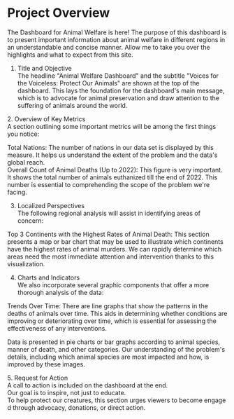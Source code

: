 # Project Overview

The Dashboard for Animal Welfare is here! The purpose of this dashboard
is to present important information about animal welfare in different
regions in an understandable and concise manner. Allow me to take you
over the highlights and what to expect from this site.  
  
1. Title and Objective  
The headline \"Animal Welfare Dashboard\" and the subtitle \"Voices for
the Voiceless: Protect Our Animals\" are shown at the top of the
dashboard. This lays the foundation for the dashboard\'s main message,
which is to advocate for animal preservation and draw attention to the
suffering of animals around the world.

2\. Overview of Key Metrics  
A section outlining some important metrics will be among the first
things you notice:  
  
Total Nations: The number of nations in our data set is displayed by
this measure. It helps us understand the extent of the problem and the
data\'s global reach.  
Overall Count of Animal Deaths (Up to 2022): This figure is very
important. It shows the total number of animals euthanized till the end
of 2022. This number is essential to comprehending the scope of the
problem we\'re facing.

  
3. Localized Perspectives  
The following regional analysis will assist in identifying areas of
concern:  
  
Top 3 Continents with the Highest Rates of Animal Death: This section
presents a map or bar chart that may be used to illustrate which
continents have the highest rates of animal murders. We can rapidly
determine which areas need the most immediate attention and intervention
thanks to this visualization.

  
4. Charts and Indicators  
We also incorporate several graphic components that offer a more
thorough analysis of the data:  
  
Trends Over Time: There are line graphs that show the patterns in the
deaths of animals over time. This aids in determining whether conditions
are improving or deteriorating over time, which is essential for
assessing the effectiveness of any interventions.

Data is presented in pie charts or bar graphs according to animal
species, manner of death, and other categories. Our understanding of the
problem\'s details, including which animal species are most impacted and
how, is improved by these images.

5. Request for Action
A call to action is included on the dashboard at the end.
Our goal is to inspire, not just to educate.
To help protect our creatures, this section urges viewers to become engaged through advocacy, donations, or direct action.
